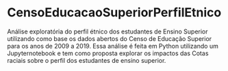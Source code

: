 # CensoEducacaoSuperiorPerfilEtnico
Análise exploratória do perfil étnico dos estudantes de Ensino Superior utilizando como base os dados abertos do Censo de Educação Superior para os anos de 2009 a 2019. Essa análise é feita em Python utilizando um Jupyternotebook e tem como proposta explorar os impactos das Cotas raciais sobre o perfil dos estudantes de ensino superior. 
